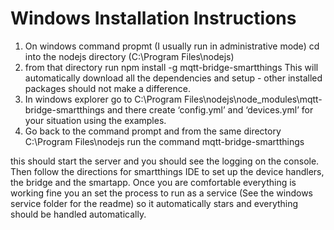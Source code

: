 # Windows Installation Instructions

1. On windows command propmt (I usually run in administrative mode) cd into the nodejs directory (C:\Program Files\nodejs)
2. from that directory run npm install -g mqtt-bridge-smartthings
	This will automatically download all the dependencies and setup - other installed packages should not make a difference.
3. In windows explorer go to C:\Program Files\nodejs\node_modules\mqtt-bridge-smartthings and there create ‘config.yml’ and ‘devices.yml’ for your situation using the examples.
4. Go back to the command prompt and from the same directory C:\Program Files\nodejs run the command mqtt-bridge-smartthings

this should start the server and you should see the logging on the console.
Then follow the directions for smartthings IDE to set up the device handlers, the bridge and the smartapp.
Once you are comfortable everything is working fine you an set the process to run as a service (See the windows service folder for the readme) so it automatically stars and everything should be handled automatically.

